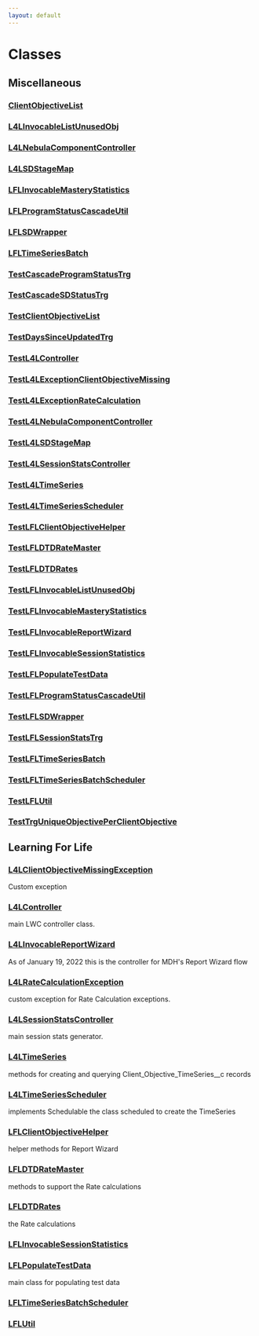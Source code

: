 ```yaml
---
layout: default
---
```

# Classes
## Miscellaneous

### [ClientObjectiveList](./Miscellaneous/ClientObjectiveList.md)


### [L4LInvocableListUnusedObj](./Miscellaneous/L4LInvocableListUnusedObj.md)


### [L4LNebulaComponentController](./Miscellaneous/L4LNebulaComponentController.md)


### [L4LSDStageMap](./Miscellaneous/L4LSDStageMap.md)


### [LFLInvocableMasteryStatistics](./Miscellaneous/LFLInvocableMasteryStatistics.md)


### [LFLProgramStatusCascadeUtil](./Miscellaneous/LFLProgramStatusCascadeUtil.md)


### [LFLSDWrapper](./Miscellaneous/LFLSDWrapper.md)


### [LFLTimeSeriesBatch](./Miscellaneous/LFLTimeSeriesBatch.md)


### [TestCascadeProgramStatusTrg](./Miscellaneous/TestCascadeProgramStatusTrg.md)


### [TestCascadeSDStatusTrg](./Miscellaneous/TestCascadeSDStatusTrg.md)


### [TestClientObjectiveList](./Miscellaneous/TestClientObjectiveList.md)


### [TestDaysSinceUpdatedTrg](./Miscellaneous/TestDaysSinceUpdatedTrg.md)


### [TestL4LController](./Miscellaneous/TestL4LController.md)


### [TestL4LExceptionClientObjectiveMissing](./Miscellaneous/TestL4LExceptionClientObjectiveMissing.md)


### [TestL4LExceptionRateCalculation](./Miscellaneous/TestL4LExceptionRateCalculation.md)


### [TestL4LNebulaComponentController](./Miscellaneous/TestL4LNebulaComponentController.md)


### [TestL4LSDStageMap](./Miscellaneous/TestL4LSDStageMap.md)


### [TestL4LSessionStatsController](./Miscellaneous/TestL4LSessionStatsController.md)


### [TestL4LTimeSeries](./Miscellaneous/TestL4LTimeSeries.md)


### [TestL4LTimeSeriesScheduler](./Miscellaneous/TestL4LTimeSeriesScheduler.md)


### [TestLFLClientObjectiveHelper](./Miscellaneous/TestLFLClientObjectiveHelper.md)


### [TestLFLDTDRateMaster](./Miscellaneous/TestLFLDTDRateMaster.md)


### [TestLFLDTDRates](./Miscellaneous/TestLFLDTDRates.md)


### [TestLFLInvocableListUnusedObj](./Miscellaneous/TestLFLInvocableListUnusedObj.md)


### [TestLFLInvocableMasteryStatistics](./Miscellaneous/TestLFLInvocableMasteryStatistics.md)


### [TestLFLInvocableReportWizard](./Miscellaneous/TestLFLInvocableReportWizard.md)


### [TestLFLInvocableSessionStatistics](./Miscellaneous/TestLFLInvocableSessionStatistics.md)


### [TestLFLPopulateTestData](./Miscellaneous/TestLFLPopulateTestData.md)


### [TestLFLProgramStatusCascadeUtil](./Miscellaneous/TestLFLProgramStatusCascadeUtil.md)


### [TestLFLSDWrapper](./Miscellaneous/TestLFLSDWrapper.md)


### [TestLFLSessionStatsTrg](./Miscellaneous/TestLFLSessionStatsTrg.md)


### [TestLFLTimeSeriesBatch](./Miscellaneous/TestLFLTimeSeriesBatch.md)


### [TestLFLTimeSeriesBatchScheduler](./Miscellaneous/TestLFLTimeSeriesBatchScheduler.md)


### [TestLFLUtil](./Miscellaneous/TestLFLUtil.md)


### [TestTrgUniqueObjectivePerClientObjective](./Miscellaneous/TestTrgUniqueObjectivePerClientObjective.md)

## Learning For Life

### [L4LClientObjectiveMissingException](./Learning-For-Life/L4LClientObjectiveMissingException.md)

Custom exception



### [L4LController](./Learning-For-Life/L4LController.md)

main LWC controller class.



### [L4LInvocableReportWizard](./Learning-For-Life/L4LInvocableReportWizard.md)

As of January 19, 2022 this is the controller for MDH's Report Wizard flow



### [L4LRateCalculationException](./Learning-For-Life/L4LRateCalculationException.md)

custom exception for Rate Calculation exceptions.



### [L4LSessionStatsController](./Learning-For-Life/L4LSessionStatsController.md)

main session stats generator.



### [L4LTimeSeries](./Learning-For-Life/L4LTimeSeries.md)

methods for creating and querying Client_Objective_TimeSeries__c records



### [L4LTimeSeriesScheduler](./Learning-For-Life/L4LTimeSeriesScheduler.md)

implements Schedulable the class scheduled to create the TimeSeries



### [LFLClientObjectiveHelper](./Learning-For-Life/LFLClientObjectiveHelper.md)

helper methods for Report Wizard



### [LFLDTDRateMaster](./Learning-For-Life/LFLDTDRateMaster.md)

methods to support the Rate calculations



### [LFLDTDRates](./Learning-For-Life/LFLDTDRates.md)

the Rate calculations



### [LFLInvocableSessionStatistics](./Learning-For-Life/LFLInvocableSessionStatistics.md)




### [LFLPopulateTestData](./Learning-For-Life/LFLPopulateTestData.md)

main class for populating test data



### [LFLTimeSeriesBatchScheduler](./Learning-For-Life/LFLTimeSeriesBatchScheduler.md)




### [LFLUtil](./Learning-For-Life/LFLUtil.md)



